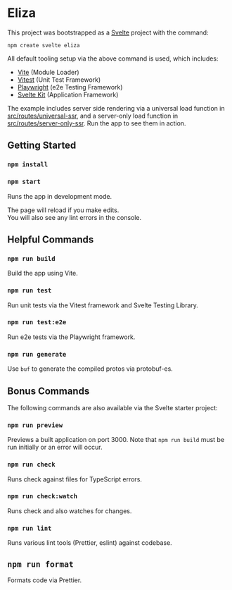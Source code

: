 # Eliza

This project was bootstrapped as a [Svelte](https://svelte.dev/) project with the command:

`npm create svelte eliza`

All default tooling setup via the above command is used, which includes:

- [Vite](https://vitejs.dev) (Module Loader)
- [Vitest](https://vitest.dev) (Unit Test Framework)
- [Playwright](https://playwright.dev) (e2e Testing Framework)
- [Svelte Kit](https://kit.svelte.dev/) (Application Framework)

The example includes server side rendering via a universal load function in [src/routes/universal-ssr](./src/routes/universal-ssr),
and a server-only load function in [src/routes/server-only-ssr](./src/routes/server-only-ssr). Run the app to see them
in action.

## Getting Started

### `npm install`

### `npm start`

Runs the app in development mode.

The page will reload if you make edits.\
You will also see any lint errors in the console.

## Helpful Commands

### `npm run build`

Build the app using Vite.

### `npm run test`

Run unit tests via the Vitest framework and Svelte Testing Library.

### `npm run test:e2e`

Run e2e tests via the Playwright framework.

### `npm run generate`

Use `buf` to generate the compiled protos via protobuf-es.

## Bonus Commands

The following commands are also available via the Svelte starter project:

### `npm run preview`

Previews a built application on port 3000. Note that `npm run build` must be run initially or an error will occur.

### `npm run check`

Runs check against files for TypeScript errors.

### `npm run check:watch`

Runs check and also watches for changes.

### `npm run lint`

Runs various lint tools (Prettier, eslint) against codebase.

## `npm run format`

Formats code via Prettier.
